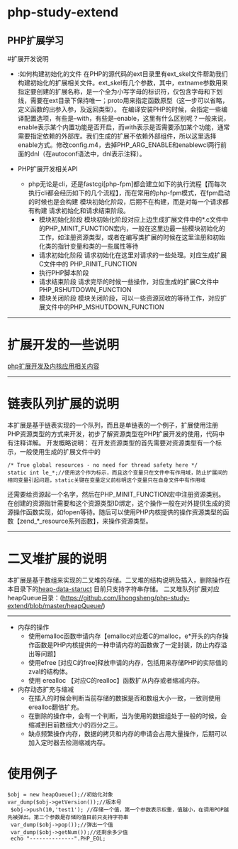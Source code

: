 # php-study-extend
PHP扩展学习
---
#扩展开发说明
+ :如何构建初始化的文件
      在PHP的源代码的ext目录里有ext_skel文件帮助我们构建初始化的扩展相关文件。ext_skel有几个参数，其中，extname参数用来指定要创建的扩展名称，是一个全为小写字母的标识符，仅包含字母和下划线，需要在ext目录下保持唯一；proto用来指定函数原型（这一步可以省略，定义函数的出参入参，及返回类型）。
      在编译安装PHP的时候，会指定一些编译配置选项，有些是–with，有些是–enable，这里有什么区别呢？一般来说，enable表示某个内置功能是否开启，而with表示是否需要添加某个功能，通常需要指定依赖的外部库。我们生成的扩展不依赖外部组件，所以这里选择enable方式。修改config.m4，去掉PHP_ARG_ENABLE和enablewcl两行前面的dnl（在autoconf语法中，dnl表示注释）。

+ PHP扩展开发相关API
  + php无论是cli，还是fastcgi[php-fpm]都会建立如下的执行流程【而每次执行cli都会经历如下的几个流程】，而在常用的php-fpm模式，在fpm启动的时候也是会构建 模块初始化阶段，后期不在构建，而是对每一个请求都有构建 请求初始化和请求结束阶段。
      + 模块初始化阶段
            模块初始化阶段对应上边生成扩展文件中的*.c文件中的PHP_MINIT_FUNCTION宏内，一般在这里边最一些模块初始化的工作，如注册资源类型，或者在编写类扩展的时候在这里注册和初始化类的指针变量和类的一些属性等待
      + 请求初始化阶段
            请求初始化在这里对请求的一些处理。对应生成扩展C文件中的 PHP_RINIT_FUNCTION
      + 执行PHP脚本阶段
      + 请求结束阶段
            请求完毕的时候一些操作，对应生成的扩展C文件中PHP_RSHUTDOWN_FUNCTION
      + 模块关闭阶段
            模块关闭阶段，可以一些资源回收的等待工作，对应扩展文件中的PHP_MSHUTDOWN_FUNCTION
---

# 扩展开发的一些说明

  [php扩展开发及内核应用相关内容](https://github.com/lihongsheng/php-study-extend/blob/master/PHP-%E6%89%A9%E5%B1%95%E5%BC%80%E5%8F%91%E5%8F%8A%E5%86%85%E6%A0%B8%E5%BA%94%E7%94%A8%E7%9B%B8%E5%85%B3%E5%86%85%E5%AE%B9-v1.0.pdf)

---

# 链表队列扩展的说明

   本扩展是基于链表实现的一个队列，而且是单链表的一个例子，扩展使用注册PHP资源类型的方式来开发，初步了解资源类型在PHP扩展开发的使用，代码中有注释详解。
  开发概略说明：
     在开发资源类型的首先需要对资源类型有一个标示，一般使用生成的扩展文件中的
```
/* True global resources - no need for thread safety here */
static int le_*;//使用这个作为标示，而且这个变量只在文件中有作用域，防止扩展间的相同变量引起问题，static关键在变量定义前标明这个变量只在自身文件中有作用域
```
还需要给资源起一个名字，然后在PHP_MINIT_FUNCTION宏中注册资源类别。在创建的资源指针需要和这个资源类型ID绑定，这个操作一般在对外提供生成的资源操作函数实现，如fopen等待。随后可以使用PHP内核提供的操作资源类型的函数【zend_*_resource系列函数】，来操作资源类型。


***
# 二叉堆扩展的说明
本扩展是基于数组来实现的二叉堆的存储。二叉堆的结构说明及插入，删除操作在本目录下的[heap-data-staruct](https://github.com/lihongsheng/php-study-extend/blob/master/heapQueue/head-data-struct.md)
目前只支持字符串存储。
二叉堆队列扩展对应 heapQueue目录：(https://github.com/lihongsheng/php-study-extend/blob/master/heapQueue/)
***
+ 内存的操作
  + 使用emalloc函数申请内存【emalloc对应着C的malloc，e*开头的内存操作函数是PHP内核提供的一种申请内存的函数做了一定封装，防止内存溢出等问题】
  + 使用efree [对应C的free]释放申请的内存，包括用来存储PHP的实际值的zval的结构体。
  + 使用 erealloc 【对应C的realloc】函数扩从内存或者缩减内存。
+ 内存动态扩充与缩减
   + 在插入的时候会判断当前存储的数据是否和数组大小一致，一致则使用erealloc翻倍扩充。
   + 在删除的操作中，会有一个判断，当为使用的数据组处于一般的时候，会缩减到目前数组大小的四分之三。
   + 缺点频繁操作内存，数据的拷贝和内存的申请会占用大量操作，后期可以加入定时器去检测缩减内存。

# 使用例子
```
$obj = new heapQueue();//初始化对象
var_dump($obj->getVersion());//版本号
 $obj->push(10,'test1'); //存储一个值，第一个参数表示权重，值越小，在调用POP越先被弹出。第二个参数是存储的值目前只支持字符串
 var_dump($obj->pop());//弹出一个值
 var_dump($obj->getNum());//还剩余多少值
 echo "--------------".PHP_EOL;
```

